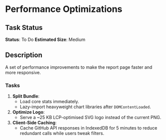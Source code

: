 # Performance Optimizations

## Task Status
**Status**: To Do
**Estimated Size**: Medium

## Description
A set of performance improvements to make the report page faster and more responsive.

### Tasks
1.  **Split Bundle**:
    *   Load core stats immediately.
    *   Lazy-import heavyweight chart libraries after `DOMContentLoaded`.
2.  **Optimize Logo**:
    *   Serve a ~25 KB LCP-optimised SVG logo instead of the current PNG.
3.  **Client-Side Caching**:
    *   Cache GitHub API responses in IndexedDB for 5 minutes to reduce redundant calls while users tweak filters.
